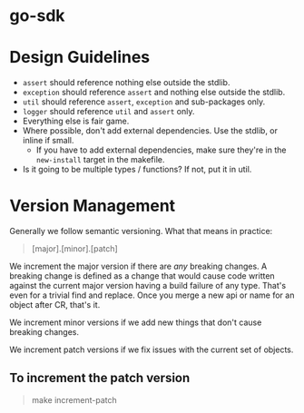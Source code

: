 go-sdk
======

# Design Guidelines

- `assert` should reference nothing else outside the stdlib.
- `exception` should reference `assert` and nothing else outside the stdlib.
- `util` should reference `assert`, `exception` and sub-packages only.
- `logger` should reference `util` and `assert` only.
- Everything else is fair game.
- Where possible, don't add external dependencies. Use the stdlib, or inline if small. 
    - If you have to add external dependencies, make sure they're in the `new-install` target in the makefile.
- Is it going to be multiple types / functions? If not, put it in util.

# Version Management

Generally we follow semantic versioning. What that means in practice:

> [major].[minor].[patch]

We increment the major version if there are *any* breaking changes. A breaking change is defined as a change that would cause code written against the current major version having a build failure of any type. That's even for a trivial find and replace. Once you merge a new api or name for an object after CR, that's it.

We increment minor versions if we add new things that don't cause breaking changes. 

We increment patch versions if we fix issues with the current set of objects.

## To increment the patch version

> make increment-patch